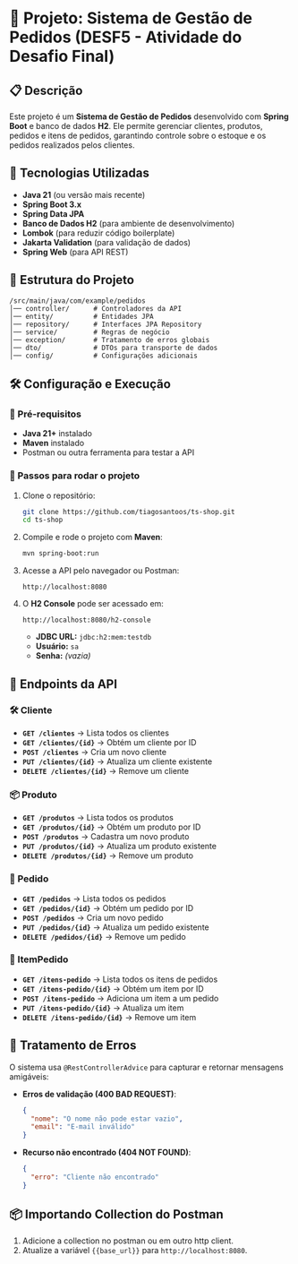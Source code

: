 # 📌 Projeto: Sistema de Gestão de Pedidos (DESF5 - Atividade do Desafio Final)

## 📋 Descrição
Este projeto é um **Sistema de Gestão de Pedidos** desenvolvido com **Spring Boot** e banco de dados **H2**. Ele permite gerenciar clientes, produtos, pedidos e itens de pedidos, garantindo controle sobre o estoque e os pedidos realizados pelos clientes.

## 🚀 Tecnologias Utilizadas
- **Java 21** (ou versão mais recente)
- **Spring Boot 3.x**
- **Spring Data JPA**
- **Banco de Dados H2** (para ambiente de desenvolvimento)
- **Lombok** (para reduzir código boilerplate)
- **Jakarta Validation** (para validação de dados)
- **Spring Web** (para API REST)

## 📂 Estrutura do Projeto
```
/src/main/java/com/example/pedidos
│── controller/      # Controladores da API
│── entity/          # Entidades JPA
│── repository/      # Interfaces JPA Repository
│── service/         # Regras de negócio
│── exception/       # Tratamento de erros globais
│── dto/             # DTOs para transporte de dados
│── config/          # Configurações adicionais
```

## 🛠️ Configuração e Execução
### 🔧 Pré-requisitos
- **Java 21+** instalado
- **Maven** instalado
- Postman ou outra ferramenta para testar a API

### 🚀 Passos para rodar o projeto
1. Clone o repositório:
   ```sh
   git clone https://github.com/tiagosantoos/ts-shop.git
   cd ts-shop
   ```
2. Compile e rode o projeto com **Maven**:
   ```sh
   mvn spring-boot:run
   ```
3. Acesse a API pelo navegador ou Postman:
   ```
   http://localhost:8080
   ```
4. O **H2 Console** pode ser acessado em:
   ```
   http://localhost:8080/h2-console
   ```
   - **JDBC URL:** `jdbc:h2:mem:testdb`
   - **Usuário:** `sa`
   - **Senha:** *(vazia)*

## 📌 Endpoints da API
### 🛠️ Cliente
- **`GET /clientes`** → Lista todos os clientes
- **`GET /clientes/{id}`** → Obtém um cliente por ID
- **`POST /clientes`** → Cria um novo cliente
- **`PUT /clientes/{id}`** → Atualiza um cliente existente
- **`DELETE /clientes/{id}`** → Remove um cliente

### 📦 Produto
- **`GET /produtos`** → Lista todos os produtos
- **`GET /produtos/{id}`** → Obtém um produto por ID
- **`POST /produtos`** → Cadastra um novo produto
- **`PUT /produtos/{id}`** → Atualiza um produto existente
- **`DELETE /produtos/{id}`** → Remove um produto

### 🛒 Pedido
- **`GET /pedidos`** → Lista todos os pedidos
- **`GET /pedidos/{id}`** → Obtém um pedido por ID
- **`POST /pedidos`** → Cria um novo pedido
- **`PUT /pedidos/{id}`** → Atualiza um pedido existente
- **`DELETE /pedidos/{id}`** → Remove um pedido

### 📄 ItemPedido
- **`GET /itens-pedido`** → Lista todos os itens de pedidos
- **`GET /itens-pedido/{id}`** → Obtém um item por ID
- **`POST /itens-pedido`** → Adiciona um item a um pedido
- **`PUT /itens-pedido/{id}`** → Atualiza um item
- **`DELETE /itens-pedido/{id}`** → Remove um item

## 📌 Tratamento de Erros
O sistema usa `@RestControllerAdvice` para capturar e retornar mensagens amigáveis:
- **Erros de validação (400 BAD REQUEST)**:
  ```json
  {
    "nome": "O nome não pode estar vazio",
    "email": "E-mail inválido"
  }
  ```
- **Recurso não encontrado (404 NOT FOUND)**:
  ```json
  {
    "erro": "Cliente não encontrado"
  }
  ```

## 📦 Importando Collection do Postman
1. Adicione a collection no postman ou em outro http client.
2. Atualize a variável `{{base_url}}` para `http://localhost:8080`.


